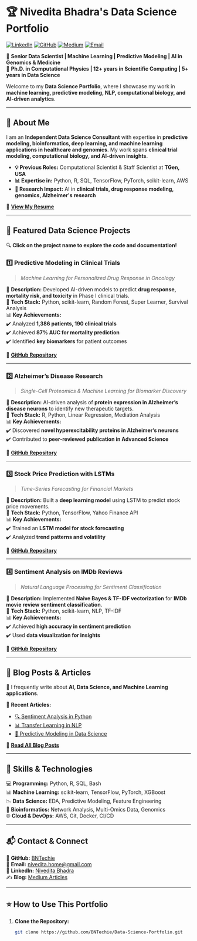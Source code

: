 # 🏆 Nivedita Bhadra's Data Science Portfolio

[![LinkedIn](https://img.shields.io/badge/LinkedIn-Connect-blue?style=flat&logo=linkedin)](https://www.linkedin.com/in/nivedita-bhadra-ph-d-b5149130/)
[![GitHub](https://img.shields.io/badge/GitHub-Projects-black?style=flat&logo=github)](https://github.com/BNTechie)
[![Medium](https://img.shields.io/badge/Medium-Blog%20Posts-green?style=flat&logo=medium)](https://medium.com/@nivedita.home)
[![Email](https://img.shields.io/badge/Email-Contact-red?style=flat&logo=gmail)](mailto:nivedita.home@gmail.com)

🚀 **Senior Data Scientist | Machine Learning | Predictive Modeling | AI in Genomics & Medicine**  
🔬 **Ph.D. in Computational Physics | 12+ years in Scientific Computing | 5+ years in Data Science**  

Welcome to my **Data Science Portfolio**, where I showcase my work in **machine learning, predictive modeling, NLP, computational biology, and AI-driven analytics**.

---

## 📌 **About Me**
I am an **Independent Data Science Consultant** with expertise in **predictive modeling, bioinformatics, deep learning, and machine learning applications in healthcare and genomics**. My work spans **clinical trial modeling, computational biology, and AI-driven insights**.

- **💡 Previous Roles:** Computational Scientist & Staff Scientist at **TGen, USA**
- **📊 Expertise in:** Python, R, SQL, TensorFlow, PyTorch, scikit-learn, AWS
- **🔬 Research Impact:** AI in **clinical trials, drug response modeling, genomics, Alzheimer's research**

📄 **[View My Resume](Resume/CV.pdf)**

---

## 🚀 **Featured Data Science Projects**
🔍 **Click on the project name to explore the code and documentation!**

### **1️⃣ Predictive Modeling in Clinical Trials**
> *Machine Learning for Personalized Drug Response in Oncology*

📌 **Description:** Developed AI-driven models to predict **drug response, mortality risk, and toxicity** in Phase I clinical trials.  
🔬 **Tech Stack:** Python, scikit-learn, Random Forest, Super Learner, Survival Analysis  
📊 **Key Achievements:**  
✔️ Analyzed **1,386 patients, 190 clinical trials**  
✔️ Achieved **87% AUC for mortality prediction**  
✔️ Identified **key biomarkers** for patient outcomes  

🔗 **[GitHub Repository](Projects/Predictive-Modeling-Clinical-Trials)**  

---

### **2️⃣ Alzheimer’s Disease Research**
> *Single-Cell Proteomics & Machine Learning for Biomarker Discovery*

📌 **Description:** AI-driven analysis of **protein expression in Alzheimer’s disease neurons** to identify new therapeutic targets.  
🔬 **Tech Stack:** R, Python, Linear Regression, Mediation Analysis  
📊 **Key Achievements:**  
✔️ Discovered **novel hyperexcitability proteins in Alzheimer’s neurons**  
✔️ Contributed to **peer-reviewed publication in Advanced Science**  

🔗 **[GitHub Repository](Projects/Alzheimers-Research)**  

---

### **3️⃣ Stock Price Prediction with LSTMs**
> *Time-Series Forecasting for Financial Markets*

📌 **Description:** Built a **deep learning model** using LSTM to predict stock price movements.  
🔬 **Tech Stack:** Python, TensorFlow, Yahoo Finance API  
📊 **Key Achievements:**  
✔️ Trained an **LSTM model for stock forecasting**  
✔️ Analyzed **trend patterns and volatility**  

🔗 **[GitHub Repository](Projects/Stock-Prediction)**  

---

### **4️⃣ Sentiment Analysis on IMDb Reviews**
> *Natural Language Processing for Sentiment Classification*

📌 **Description:** Implemented **Naive Bayes & TF-IDF vectorization** for **IMDb movie review sentiment classification**.  
🔬 **Tech Stack:** Python, scikit-learn, NLP, TF-IDF  
📊 **Key Achievements:**  
✔️ Achieved **high accuracy in sentiment prediction**  
✔️ Used **data visualization for insights**  

🔗 **[GitHub Repository](Projects/Sentiment-Analysis)**  

---

## 📝 **Blog Posts & Articles**
📌 I frequently write about **AI, Data Science, and Machine Learning applications**.  

📖 **Recent Articles:**
- [🔍 Sentiment Analysis in Python](Blog/Sentiment-Analysis-Python.md)
- [📊 Transfer Learning in NLP](Blog/Transfer-Learning.md)
- [🔮 Predictive Modeling in Data Science](Blog/Predictive-Modeling.md)

🔗 **[Read All Blog Posts](https://medium.com/@nivedita.home)**  

---

## 🎯 **Skills & Technologies**
💻 **Programming:** Python, R, SQL, Bash  
📊 **Machine Learning:** scikit-learn, TensorFlow, PyTorch, XGBoost  
📉 **Data Science:** EDA, Predictive Modeling, Feature Engineering  
🔬 **Bioinformatics:** Network Analysis, Multi-Omics Data, Genomics  
🌐 **Cloud & DevOps:** AWS, Git, Docker, CI/CD  

---

## 📬 **Contact & Connect**
🔗 **GitHub:** [BNTechie](https://github.com/BNTechie)  
📩 **Email:** [nivedita.home@gmail.com](mailto:nivedita.home@gmail.com)  
💼 **LinkedIn:** [Nivedita Bhadra](https://www.linkedin.com/in/nivedita-bhadra-ph-d-b5149130/)  
✍️ **Blog:** [Medium Articles](https://medium.com/@nivedita.home)  

---

## ⭐ **How to Use This Portfolio**
1. **Clone the Repository:**
   ```bash
   git clone https://github.com/BNTechie/Data-Science-Portfolio.git

